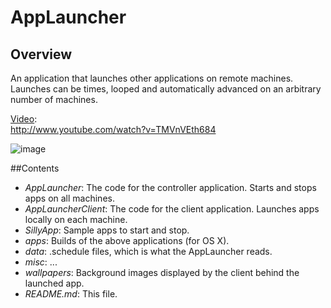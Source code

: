 AppLauncher
===========

## Overview
An application that launches other applications on remote machines.  
Launches can be times, looped and automatically advanced on an arbitrary number of machines.

[Video](http://www.youtube.com/watch?v=TMVnVEth684):  
http://www.youtube.com/watch?v=TMVnVEth684

![image](https://raw.github.com/wdlindmeier/AppLauncher/master/misc/launcher_screenshot.png)

##Contents

* *AppLauncher*: The code for the controller application. Starts and stops apps on all machines.
* *AppLauncherClient*: The code for the client application. Launches apps locally on each machine. 
* *SillyApp*: Sample apps to start and stop.
* *apps*: Builds of the above applications (for OS X).
* *data*: .schedule files, which is what the AppLauncher reads.
* *misc*: ...
* *wallpapers*: Background images displayed by the client behind the launched app.
* *README.md*: This file.
